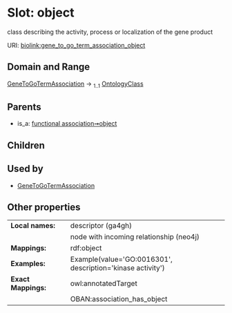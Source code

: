 
# Slot: object


class describing the activity, process or localization of the gene product

URI: [biolink:gene_to_go_term_association_object](https://w3id.org/biolink/gene_to_go_term_association_object)


## Domain and Range

[GeneToGoTermAssociation](GeneToGoTermAssociation.md) &#8594;  <sub>1..1</sub> [OntologyClass](OntologyClass.md)

## Parents

 *  is_a: [functional association➞object](functional_association_object.md)

## Children


## Used by

 * [GeneToGoTermAssociation](GeneToGoTermAssociation.md)

## Other properties

|  |  |  |
| --- | --- | --- |
| **Local names:** | | descriptor (ga4gh) |
|  | | node with incoming relationship (neo4j) |
| **Mappings:** | | rdf:object |
| **Examples:** | | Example(value='GO:0016301', description='kinase activity') |
| **Exact Mappings:** | | owl:annotatedTarget |
|  | | OBAN:association_has_object |


